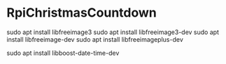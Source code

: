 # RpiChristmasCountdown

sudo apt install libfreeimage3
sudo apt install libfreeimage3-dev
sudo apt install libfreeimage-dev
sudo apt install libfreeimageplus-dev

sudo apt install libboost-date-time-dev
